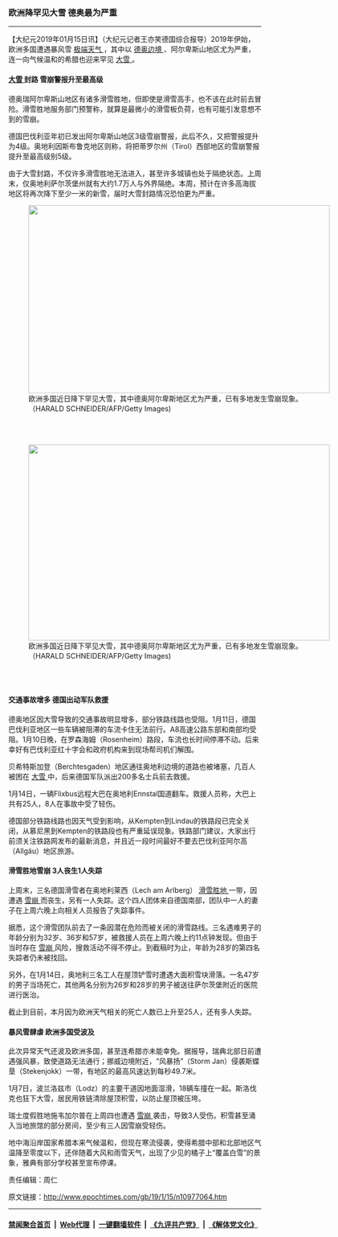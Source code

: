 ### 欧洲降罕见大雪 德奥最为严重
------------------------

<p>
 【大纪元2019年01月15日讯】（大纪元记者王亦笑德国综合报导）2019年伊始，欧洲多国遭遇暴风雪
 <a href="http://www.epochtimes.com/gb/tag/%E6%9E%81%E7%AB%AF%E5%A4%A9%E6%B0%94.html">
  极端天气
 </a>
 ，其中以
 <a href="http://www.epochtimes.com/gb/tag/%E5%BE%B7%E5%A5%A5%E8%BE%B9%E5%A2%83.html">
  德奥边境
 </a>
 、阿尔卑斯山地区尤为严重，连一向气候温和的希腊也迎来罕见
 <a href="http://www.epochtimes.com/gb/tag/%E5%A4%A7%E9%9B%AA.html">
  大雪
 </a>
 。
</p>
<h4>
 <b>
  <a href="http://www.epochtimes.com/gb/tag/%E5%A4%A7%E9%9B%AA.html">
   大雪
  </a>
  封路 雪崩警报升至最高级
 </b>
</h4>
<p>
 德奥瑞阿尔卑斯山地区有诸多滑雪胜地，但即使是滑雪高手，也不该在此时前去冒险。滑雪胜地服务部门预警称，就算是最微小的滑雪板负荷，也有可能引发意想不到的雪崩。
</p>
<p>
 德国巴伐利亚年初已发出阿尔卑斯山地区3级雪崩警报，此后不久，又把警报提升为4级。奥地利因斯布鲁克地区则称，将把蒂罗尔州（Tirol）西部地区的雪崩警报提升至最高级别5级。
</p>
<p>
 由于大雪封路，不仅许多滑雪胜地无法进入，甚至许多城镇也处于隔绝状态。上周末，仅奥地利萨尔茨堡州就有大约1.7万人与外界隔绝。本周，预计在许多高海拔地区将再次降下至少一米的新雪，届时大雪封路情况恐怕更为严重。
</p>
<figure class="wp-caption aligncenter" id="attachment_10977151" style="width: 600px">
 <a href="http://i.epochtimes.com/assets/uploads/2019/01/GettyImages-1082212176-e1547551018896.jpg">
  <img alt="" class="size-large wp-image-10977151" height="374" src="http://i.epochtimes.com/assets/uploads/2019/01/GettyImages-1082212176-600x374.jpg" width="600"/>
 </a>
 <br/><figcaption class="wp-caption-text">
  欧洲多国近日降下罕见大雪，其中德奥阿尔卑斯地区尤为严重，已有多地发生雪崩现象。
  <br/>
  （HARALD SCHNEIDER/AFP/Getty Images)
 </figcaption><br/>
</figure><br/>
<figure class="wp-caption aligncenter" id="attachment_10977153" style="width: 600px">
 <a href="http://i.epochtimes.com/assets/uploads/2019/01/GettyImages-1082208456-e1547551090184.jpg">
  <img alt="" class="size-large wp-image-10977153" height="390" src="http://i.epochtimes.com/assets/uploads/2019/01/GettyImages-1082208456-600x390.jpg" width="600"/>
 </a>
 <br/><figcaption class="wp-caption-text">
  欧洲多国近日降下罕见大雪，其中德奥阿尔卑斯地区尤为严重，已有多地发生雪崩现象。
  <br/>
  （HARALD SCHNEIDER/AFP/Getty Images)
 </figcaption><br/>
</figure><br/>
<h4>
 <b>
  交通事故增多 德国出动军队救援
 </b>
</h4>
<p>
 德奥地区因大雪导致的交通事故明显增多，部分铁路线路也受阻。1月11日，德国巴伐利亚地区一些车辆被阻滞的车流卡住无法前行。A8高速公路东部和南部均受阻。1月10日晚，在罗森海姆（Rosenheim）路段，车流也长时间停滞不动。后来幸好有巴伐利亚红十字会和政府机构来到现场帮司机们解围。
</p>
<p>
 贝希特斯加登（Berchtesgaden）地区通往奥地利边境的道路也被堵塞，几百人被困在
 <a href="http://www.epochtimes.com/gb/tag/%e5%a4%a7%e9%9b%aa.html">
  大雪
 </a>
 中，后来德国军队派出200多名士兵前去救援。
</p>
<p>
 1月14日，一辆Flixbus远程大巴在奥地利Ennstal国道翻车。救援人员称，大巴上共有25人，8人在事故中受了轻伤。
</p>
<p>
 德国部分铁路线路也因天气受到影响，从Kempten到Lindau的铁路段已完全关闭，从慕尼黑到Kempten的铁路段也有严重延误现象。铁路部门建议，大家出行前须关注铁路网发布的最新消息，并且近一段时间最好不要去巴伐利亚阿尔高（Allgäu）地区旅游。
</p>
<h4>
 <b>
  滑雪胜地雪崩 3人丧生1人失踪
 </b>
</h4>
<p>
 上周末，三名德国滑雪者在奥地利莱西（Lech am Arlberg）
 <a href="http://www.epochtimes.com/gb/tag/%e6%bb%91%e9%9b%aa%e5%8b%9d%e5%9c%b0.html">
  滑雪胜地
 </a>
 一带，因遭遇
 <a href="http://www.epochtimes.com/gb/tag/%e9%9b%aa%e5%b4%a9.html">
  雪崩
 </a>
 而丧生，另有一人失踪。这个四人团体来自德国南部，团队中一人的妻子在上周六晚上向相关人员报告了失踪事件。
</p>
<p>
 据悉，这个滑雪团队前去了一条因潜在危险而被关闭的滑雪路线。三名遇难男子的年龄分别为32岁、36岁和57岁，被救援人员在上周六晚上约11点钟发现。但由于当时存在
 <a href="http://www.epochtimes.com/gb/tag/%e9%9b%aa%e5%b4%a9.html">
  雪崩
 </a>
 风险，搜救活动不得不停止。到截稿时为止，年龄为28岁的第四名失踪者仍未被找回。
</p>
<p>
 另外，在1月14日，奥地利三名工人在屋顶铲雪时遭遇大面积雪块滑落。一名47岁的男子当场死亡，其他两名分别为26岁和28岁的男子被送往萨尔茨堡附近的医院进行医治。
</p>
<p>
 截止到目前，本月因为欧洲天气相关的死亡人数已上升至25人，还有多人失踪。
</p>
<h4>
 <b>
  暴风雪肆虐 欧洲多国受波及
  <span class="Apple-converted-space">
  </span>
 </b>
</h4>
<p>
 此次异常天气还波及欧洲多国，甚至连希腊亦未能幸免。据报导，瑞典北部日前遭遇强风暴，致使道路无法通行；挪威边境附近，“风暴扬”（Storm Jan）侵袭斯蝶垦（Stekenjokk）一带，有地区的最高风速达到每秒49.7米。
</p>
<p>
 1月7日，波兰洛兹市（Lodz）的主要干道因地面湿滑，18辆车撞在一起。斯洛伐克也狂下大雪，居民用铁链清除屋顶积雪，以防止屋顶被压垮。
</p>
<p>
 瑞士度假胜地施韦加尔普在上周四也遭遇
 <a href="https://www.ntdtv.com/b5/%E9%9B%AA%E5%B4%A9.htm">
  雪崩
 </a>
 袭击，导致3人受伤。积雪甚至涌入当地旅馆的部分房间，至少有三人因雪崩受轻伤。
</p>
<p>
 地中海沿岸国家希腊本来气候温和，但现在寒流侵袭，使得希腊中部和北部地区气温降至零度以下，还伴随着大风和雨雪天气，出现了少见的橘子上“覆盖白雪”的景象，雅典有部分学校甚至宣布停课。
</p>
<p>
 责任编辑：周仁
</p>

原文链接：http://www.epochtimes.com/gb/19/1/15/n10977064.htm


------------------------
#### [禁闻聚合首页](https://github.com/gfw-breaker/banned-news/blob/master/README.md) &nbsp;|&nbsp; [Web代理](https://github.com/gfw-breaker/open-proxy/blob/master/README.md) &nbsp;|&nbsp; [一键翻墙软件](https://github.com/gfw-breaker/nogfw/blob/master/README.md) &nbsp;|&nbsp; [《九评共产党》](https://github.com/gfw-breaker/9ping.md/blob/master/README.md#九评之一评共产党是什么) &nbsp;|&nbsp; [《解体党文化》](https://github.com/gfw-breaker/jtdwh.md/blob/master/README.md#绪论)